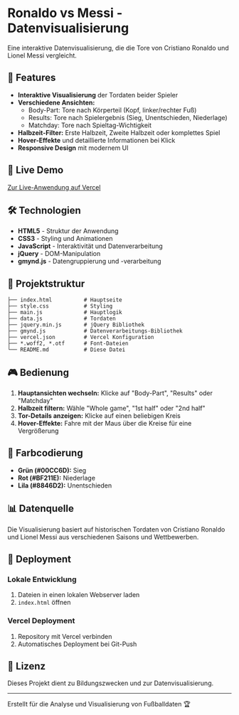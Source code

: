 # Ronaldo vs Messi - Datenvisualisierung

Eine interaktive Datenvisualisierung, die die Tore von Cristiano Ronaldo und Lionel Messi vergleicht.

## 🎯 Features

- **Interaktive Visualisierung** der Tordaten beider Spieler
- **Verschiedene Ansichten:**
  - Body-Part: Tore nach Körperteil (Kopf, linker/rechter Fuß)
  - Results: Tore nach Spielergebnis (Sieg, Unentschieden, Niederlage)
  - Matchday: Tore nach Spieltag-Wichtigkeit
- **Halbzeit-Filter:** Erste Halbzeit, Zweite Halbzeit oder komplettes Spiel
- **Hover-Effekte** und detaillierte Informationen bei Klick
- **Responsive Design** mit modernem UI

## 🚀 Live Demo

[Zur Live-Anwendung auf Vercel](https://your-app-name.vercel.app)

## 🛠️ Technologien

- **HTML5** - Struktur der Anwendung
- **CSS3** - Styling und Animationen
- **JavaScript** - Interaktivität und Datenverarbeitung
- **jQuery** - DOM-Manipulation
- **gmynd.js** - Datengruppierung und -verarbeitung

## 📁 Projektstruktur

```
├── index.html          # Hauptseite
├── style.css           # Styling
├── main.js             # Hauptlogik
├── data.js             # Tordaten
├── jquery.min.js       # jQuery Bibliothek
├── gmynd.js            # Datenverarbeitungs-Bibliothek
├── vercel.json         # Vercel Konfiguration
├── *.woff2, *.otf      # Font-Dateien
└── README.md           # Diese Datei
```

## 🎮 Bedienung

1. **Hauptansichten wechseln:** Klicke auf "Body-Part", "Results" oder "Matchday"
2. **Halbzeit filtern:** Wähle "Whole game", "1st half" oder "2nd half"
3. **Tor-Details anzeigen:** Klicke auf einen beliebigen Kreis
4. **Hover-Effekte:** Fahre mit der Maus über die Kreise für eine Vergrößerung

## 🎨 Farbcodierung

- **Grün (#00CC6D):** Sieg
- **Rot (#BF211E):** Niederlage
- **Lila (#8846D2):** Unentschieden

## 📊 Datenquelle

Die Visualisierung basiert auf historischen Tordaten von Cristiano Ronaldo und Lionel Messi aus verschiedenen Saisons und Wettbewerben.

## 🚀 Deployment

### Lokale Entwicklung

1. Dateien in einen lokalen Webserver laden
2. `index.html` öffnen

### Vercel Deployment

1. Repository mit Vercel verbinden
2. Automatisches Deployment bei Git-Push

## 📝 Lizenz

Dieses Projekt dient zu Bildungszwecken und zur Datenvisualisierung.

---

Erstellt für die Analyse und Visualisierung von Fußballdaten 🏆
